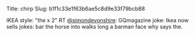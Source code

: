 Title: chirp
Slug: b1f1c33e1f63b6ae5c8d9e33f79bcb88

IKEA style: "the x 2"  RT <a href="http://twitter.com/simondevonshire">@simondevonshire</a>: GQmagazine joke: Ikea now sells jokes: bar the horse into walks long a barman face why says the.
